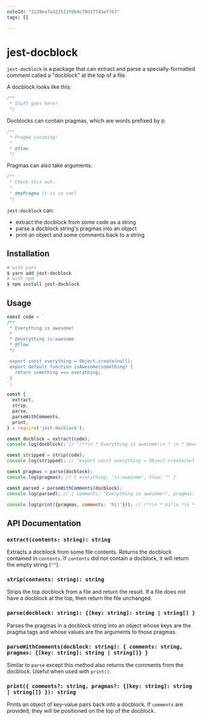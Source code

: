 ```yaml
---
noteId: "3139ea7a323511f0b9c70d17743ef7b7"
tags: []

---
```


# jest-docblock

`jest-docblock` is a package that can extract and parse a specially-formatted comment called a "docblock" at the top of a file.

A docblock looks like this:

```js
/**
 * Stuff goes here!
 */
```

Docblocks can contain pragmas, which are words prefixed by `@`:

```js
/**
 * Pragma incoming!
 *
 * @flow
 */
```

Pragmas can also take arguments:

```js
/**
 * Check this out:
 *
 * @myPragma it is so cool
 */
```

`jest-docblock` can:

- extract the docblock from some code as a string
- parse a docblock string's pragmas into an object
- print an object and some comments back to a string

## Installation

```sh
# with yarn
$ yarn add jest-docblock
# with npm
$ npm install jest-docblock
```

## Usage

```js
const code = `
/**
 * Everything is awesome!
 *
 * @everything is:awesome
 * @flow
 */

 export const everything = Object.create(null);
 export default function isAwesome(something) {
   return something === everything;
 }
`;

const {
  extract,
  strip,
  parse,
  parseWithComments,
  print,
} = require('jest-docblock');

const docblock = extract(code);
console.log(docblock); // "/**\n * Everything is awesome!\n * \n * @everything is:awesome\n * @flow\n */"

const stripped = strip(code);
console.log(stripped); // "export const everything = Object.create(null);\n export default function isAwesome(something) {\n return something === everything;\n }"

const pragmas = parse(docblock);
console.log(pragmas); // { everything: "is:awesome", flow: "" }

const parsed = parseWithComments(docblock);
console.log(parsed); // { comments: "Everything is awesome!", pragmas: { everything: "is:awesome", flow: "" } }

console.log(print({pragmas, comments: 'hi!'})); // /**\n * hi!\n *\n * @everything is:awesome\n * @flow\n */;
```

## API Documentation

### `extract(contents: string): string`

Extracts a docblock from some file contents. Returns the docblock contained in `contents`. If `contents` did not contain a docblock, it will return the empty string (`""`).

### `strip(contents: string): string`

Strips the top docblock from a file and return the result. If a file does not have a docblock at the top, then return the file unchanged.

### `parse(docblock: string): {[key: string]: string | string[] }`

Parses the pragmas in a docblock string into an object whose keys are the pragma tags and whose values are the arguments to those pragmas.

### `parseWithComments(docblock: string): { comments: string, pragmas: {[key: string]: string | string[]} }`

Similar to `parse` except this method also returns the comments from the docblock. Useful when used with `print()`.

### `print({ comments?: string, pragmas?: {[key: string]: string | string[]} }): string`

Prints an object of key-value pairs back into a docblock. If `comments` are provided, they will be positioned on the top of the docblock.
